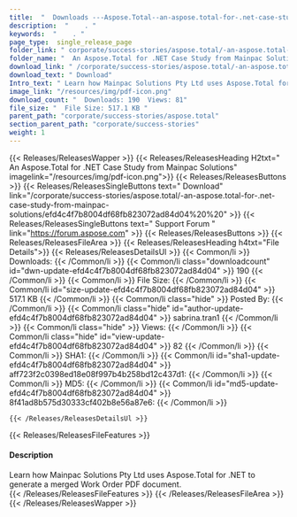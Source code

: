 ```yaml
---
title:  "  Downloads ---Aspose.Total--an-aspose.total-for-.net-case-study-from-mainpac-solutions . " 
description:  "    . " 
keywords:  "    . " 
page_type:  single_release_page
folder_link: " corporate/success-stories/aspose.total/-an-aspose.total-for-.net-case-study-from-mainpac-solutions/"
folder_name: "  An Aspose.Total for .NET Case Study from Mainpac Solutions"
download_link: " /corporate/success-stories/aspose.total/-an-aspose.total-for-.net-case-study-from-mainpac-solutions/efd4c4f7b8004df68fb823072ad84d04"
download_text: " Download"
Intro_text: " Learn how Mainpac Solutions Pty Ltd uses Aspose.Total for .NET to generate a mer..."
image_link: "/resources/img/pdf-icon.png"
download_count: "  Downloads: 190  Views: 81"
file_size: "  File Size: 517.1 KB "
parent_path: "corporate/success-stories/aspose.total"
section_parent_path: "corporate/success-stories"
weight: 1 
---
```


{{< Releases/ReleasesWapper >}}
  {{< Releases/ReleasesHeading H2txt="  An Aspose.Total for .NET Case Study from Mainpac Solutions" imagelink="/resources/img/pdf-icon.png">}}
  {{< Releases/ReleasesButtons >}}
    {{< Releases/ReleasesSingleButtons text=" Download" link="/corporate/success-stories/aspose.total/-an-aspose.total-for-.net-case-study-from-mainpac-solutions/efd4c4f7b8004df68fb823072ad84d04%20%20" >}}
    {{< Releases/ReleasesSingleButtons text=" Support Forum " link="https://forum.aspose.com" >}}
  {{< Releases/ReleasesButtons >}}
  {{< Releases/ReleasesFileArea >}}
    {{< Releases/ReleasesHeading h4txt="File Details">}}
    {{< Releases/ReleasesDetailsUl >}}
            {{< Common/li  >}} Downloads: {{< /Common/li >}} 
      {{< Common/li class="downloadcount" id="dwn-update-efd4c4f7b8004df68fb823072ad84d04" >}} 190 {{< /Common/li >}} 
      {{< Common/li  >}} File Size: {{< /Common/li >}} 
      {{< Common/li id="size-update-efd4c4f7b8004df68fb823072ad84d04" >}} 517.1 KB {{< /Common/li >}} 
      {{< Common/li  class="hide" >}} Posted By: {{< /Common/li >}} 
      {{< Common/li class="hide" id="author-update-efd4c4f7b8004df68fb823072ad84d04" >}} sabrina.tran1 {{< /Common/li >}} 
      {{< Common/li class="hide"  >}} Views: {{< /Common/li >}} 
      {{< Common/li class="hide" id="view-update-efd4c4f7b8004df68fb823072ad84d04" >}} 82 {{< /Common/li >}} 
      {{< Common/li  >}} SHA1: {{< /Common/li >}} 
      {{< Common/li id="sha1-update-efd4c4f7b8004df68fb823072ad84d04" >}} aff723f2c0398ed18e08f997b4b258bd12c437d1: {{< /Common/li >}} 
      {{< Common/li  >}} MD5: {{< /Common/li >}} 
      {{< Common/li id="md5-update-efd4c4f7b8004df68fb823072ad84d04" >}} 8f41ad8b575d30333cf402b8e56a87e6: {{< /Common/li >}} 

    {{< /Releases/ReleasesDetailsUl >}}

  {{< Releases/ReleasesFileFeatures >}}
      <h4>Description</h4><div class="HTMLDescription">Learn how Mainpac Solutions Pty Ltd uses Aspose.Total for .NET to generate a merged Work Order PDF document.</div>
  {{< /Releases/ReleasesFileFeatures >}}
 {{< /Releases/ReleasesFileArea >}}
{{< /Releases/ReleasesWapper >}}


